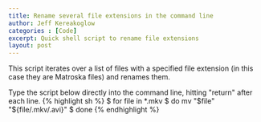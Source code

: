 ```yaml
---
title: Rename several file extensions in the command line
author: Jeff Kereakoglow
categories : [Code]
excerpt: Quick shell script to rename file extensions
layout: post
---
```


This script iterates over a list of files with a specified file extension (in this case they are Matroska files) and renames them.

Type the script below directly into the command line, hitting "return" after each line.
{% highlight sh %}
$ for file in *.mkv
$ do mv "$file" "${file/.mkv/.avi}"
$ done
{% endhighlight %}
